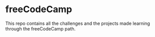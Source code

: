 # freeCodeCamp
This repo contains all the challenges and the projects made learning through the freeCodeCamp path.
